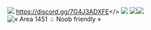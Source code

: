 ![](https://github.com/Powerforce00/Area1451/assets/145535983/645fc953-8a4f-409e-b3d8-8893045355a8)
<a id="Join Discord!!">https://discord.gg/7G4J3ADXFE</>
![](https://github.com/Powerforce00/Area1451/assets/145535983/dba21181-5efd-4302-bd32-7340c0ffd3d0)
![](https://github.com/Powerforce00/Area1451/assets/145535983/eaa3d722-f24b-417a-8bf9-2895c14e056b)![](https://github.com/Powerforce00/Area1451/assets/145535983/e8b2ed16-948d-45ea-95b7-c7875714ac94)
![« Area 1451 ♤ Noob friendly »](https://github.com/Powerforce00/Area1451/assets/145535983/3c23c9d9-cd50-47e1-a020-ff51cdd9eb4d)


